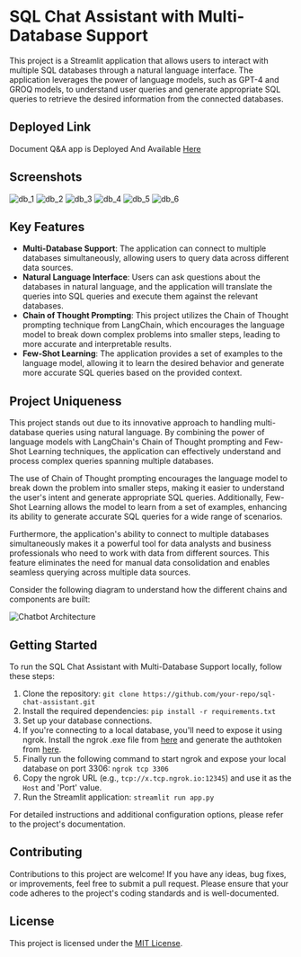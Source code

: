 # SQL Chat Assistant with Multi-Database Support

This project is a Streamlit application that allows users to interact with multiple SQL databases through a natural language interface. The application leverages the power of language models, such as GPT-4 and GROQ models, to understand user queries and generate appropriate SQL queries to retrieve the desired information from the connected databases.


## Deployed Link

Document Q&A app is Deployed And Available [Here](https://chatwithmultiplesqldatabases.streamlit.app/)


## Screenshots

![db_1](https://github.com/Parthiban-R-3997/Chat_With_Multiple_Data_Sources/assets/26496805/a2f233a3-8100-42a9-9a26-f42047a4d36e)
![db_2](https://github.com/Parthiban-R-3997/Chat_With_Multiple_Data_Sources/assets/26496805/72417ea9-baa6-41fe-8d3c-07a8b9bca5a3)
![db_3](https://github.com/Parthiban-R-3997/Chat_With_Multiple_Data_Sources/assets/26496805/d1e18b55-ffa7-4cf8-a60b-c000ef816f0a)
![db_4](https://github.com/Parthiban-R-3997/Chat_With_Multiple_Data_Sources/assets/26496805/d8fdecef-0d0b-424f-936f-8e7ad3a80743)
![db_5](https://github.com/Parthiban-R-3997/Chat_With_Multiple_Data_Sources/assets/26496805/108f2f5b-b2ed-48b9-b892-74bbc8cef64d)
![db_6](https://github.com/Parthiban-R-3997/Chat_With_Multiple_Data_Sources/assets/26496805/741b27f6-5ef6-49c0-866b-97831e1b3824)

## Key Features

- **Multi-Database Support**: The application can connect to multiple databases simultaneously, allowing users to query data across different data sources.
- **Natural Language Interface**: Users can ask questions about the databases in natural language, and the application will translate the queries into SQL queries and execute them against the relevant databases.
- **Chain of Thought Prompting**: This project utilizes the Chain of Thought prompting technique from LangChain, which encourages the language model to break down complex problems into smaller steps, leading to more accurate and interpretable results.
- **Few-Shot Learning**: The application provides a set of examples to the language model, allowing it to learn the desired behavior and generate more accurate SQL queries based on the provided context.

## Project Uniqueness

This project stands out due to its innovative approach to handling multi-database queries using natural language. By combining the power of language models with LangChain's Chain of Thought prompting and Few-Shot Learning techniques, the application can effectively understand and process complex queries spanning multiple databases.

The use of Chain of Thought prompting encourages the language model to break down the problem into smaller steps, making it easier to understand the user's intent and generate appropriate SQL queries. Additionally, Few-Shot Learning allows the model to learn from a set of examples, enhancing its ability to generate accurate SQL queries for a wide range of scenarios.

Furthermore, the application's ability to connect to multiple databases simultaneously makes it a powerful tool for data analysts and business professionals who need to work with data from different sources. This feature eliminates the need for manual data consolidation and enables seamless querying across multiple data sources.

Consider the following diagram to understand how the different chains and components are built:

![Chatbot Architecture](https://github.com/Parthiban-R-3997/Chat_With_Multiple_SQL_Databases/assets/26496805/d833ca1e-a51d-47b6-a074-6703dd957525)


## Getting Started

To run the SQL Chat Assistant with Multi-Database Support locally, follow these steps:

1. Clone the repository: `git clone https://github.com/your-repo/sql-chat-assistant.git`
2. Install the required dependencies: `pip install -r requirements.txt`
3. Set up your database connections.
4. If you're connecting to a local database, you'll need to expose it using ngrok. Install the ngrok .exe file from [here](https://ngrok.com/download) and generate the authtoken from [here](https://dashboard.ngrok.com/get-started/your-authtoken).
5. Finally run the following command to start ngrok and expose your local database on port 3306: `ngrok tcp 3306`
6. Copy the ngrok URL (e.g., `tcp://x.tcp.ngrok.io:12345`) and use it as the `Host` and 'Port' value.
7. Run the Streamlit application: `streamlit run app.py`

For detailed instructions and additional configuration options, please refer to the project's documentation.

## Contributing

Contributions to this project are welcome! If you have any ideas, bug fixes, or improvements, feel free to submit a pull request. Please ensure that your code adheres to the project's coding standards and is well-documented.

## License

This project is licensed under the [MIT License](LICENSE).
